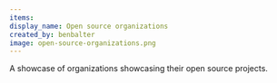 ```yaml
---
items:
display_name: Open source organizations
created_by: benbalter
image: open-source-organizations.png
---
```

A showcase of organizations showcasing their open source projects.
